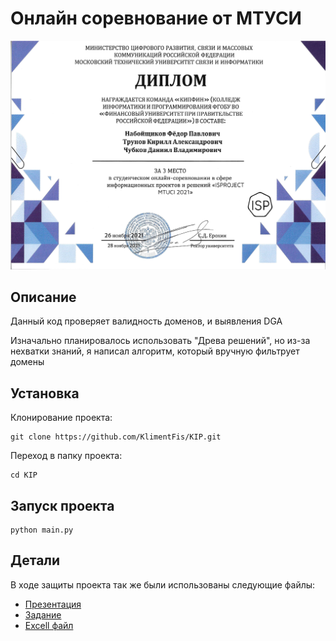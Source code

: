 # Онлайн соревнование от МТУСИ
![](Диплом.jpg)
## Описание
Данный код проверяет валидность доменов, и выявления DGA </br>

Изначально планировалось использовать "Древа решений", но из-за нехватки знаний, я написал алгоритм, который вручную фильтрует домены
## Установка
Клонирование проекта:
```
git clone https://github.com/KlimentFis/KIP.git
```
Переход в папку проекта:
```
cd KIP
```
## Запуск проекта
```
python main.py
```
## Детали
В ходе защиты проекта так же были использованы следующие файлы:
- [Презентация](Prezentatsia.pptx)
- [Задание](Zadanie_2.docx)
- [Excell файл](Model.csv)
